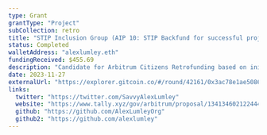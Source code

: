 ```yaml
---
type: Grant
grantType: "Project"
subCollection: retro
title: "STIP Inclusion Group (AIP 10: STIP Backfund for successful projects)"
status: Completed
walletAddress: "alexlumley.eth"
fundingReceived: $455.69
description: "Candidate for Arbitrum Citizens Retrofunding based on initiating STIP inclusion, uniting protocols, facilitating change-driven community consensus."
date: 2023-11-27
externalUrl: "https://explorer.gitcoin.co/#/round/42161/0x3ac78e1ae5086904d53b41c747188216789f59a7/0x3ac78e1ae5086904d53b41c747188216789f59a7-45"
links:
  twitter: "https://twitter.com/SavvyAlexLumley"
  website: "https://www.tally.xyz/gov/arbitrum/proposal/13413460212244439965325761903593975061091934953503684497413508380387288651335?chart=2"
  github: "https://github.com/AlexLumleyOrg"
  github2: "https://github.com/alexlumley"
---
```

